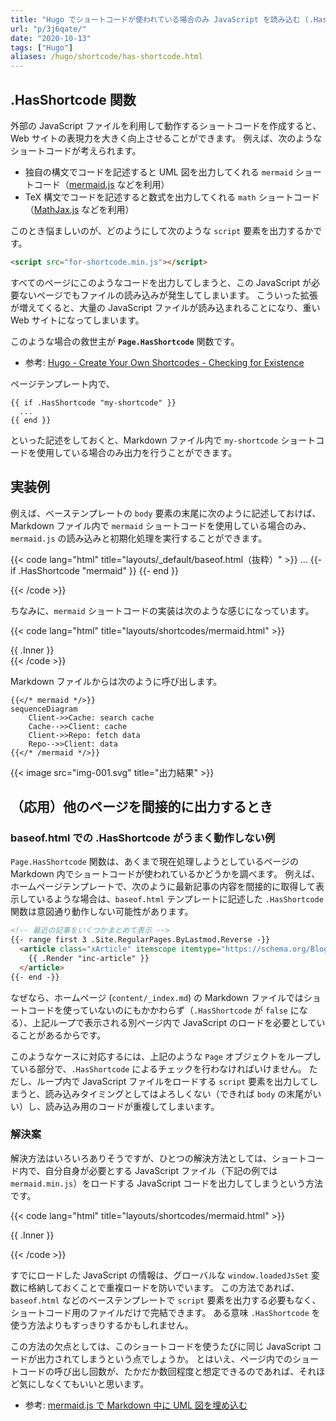 ```yaml
---
title: "Hugo でショートコードが使われている場合のみ JavaScript を読み込む (.HasShortcode)"
url: "p/3j6qate/"
date: "2020-10-13"
tags: ["Hugo"]
aliases: /hugo/shortcode/has-shortcode.html
---
```


.HasShortcode 関数
----

外部の JavaScript ファイルを利用して動作するショートコードを作成すると、Web サイトの表現力を大きく向上させることができます。
例えば、次のようなショートコードが考えられます。

- 独自の構文でコードを記述すると UML 図を出力してくれる `mermaid` ショートコード（[mermaid.js](https://mermaid-js.github.io/mermaid/) などを利用）
- TeX 構文でコードを記述すると数式を出力してくれる `math` ショートコード（[MathJax.js](https://www.mathjax.org/) などを利用）

このとき悩ましいのが、どのようにして次のような `script` 要素を出力するかです。

```html
<script src="for-shortcode.min.js"></script>
```

すべてのページにこのようなコードを出力してしまうと、この JavaScript が必要ないページでもファイルの読み込みが発生してしまいます。
こういった拡張が増えてくると、大量の JavaScript ファイルが読み込まれることになり、重い Web サイトになってしまいます。

このような場合の救世主が __`Page.HasShortcode`__ 関数です。

- 参考: [Hugo - Create Your Own Shortcodes - Checking for Existence](https://gohugo.io/templates/shortcode-templates/#checking-for-existence)

ページテンプレート内で、

```
{{ if .HasShortcode "my-shortcode" }}
  ...
{{ end }}
```

といった記述をしておくと、Markdown ファイル内で `my-shortcode` ショートコードを使用している場合のみ出力を行うことができます。


実装例
----

例えば、ベーステンプレートの `body` 要素の末尾に次のように記述しておけば、Markdown ファイル内で `mermaid` ショートコードを使用している場合のみ、`mermaid.js` の読み込みと初期化処理を実行することができます。

{{< code lang="html" title="layouts/_default/baseof.html（抜粋）" >}}
  ...
  {{- if .HasShortcode "mermaid" }}
    <script src="https://cdn.jsdelivr.net/npm/mermaid/dist/mermaid.min.js"></script>
    <script>mermaid.initialize({startOnLoad: true});</script>
  {{- end }}
</body>
</html>
{{< /code >}}

ちなみに、`mermaid` ショートコードの実装は次のような感じになっています。

{{< code lang="html" title="layouts/shortcodes/mermaid.html" >}}
<div class="mermaid">
{{ .Inner }}
</div>
{{< /code >}}

Markdown ファイルからは次のように呼び出します。

```
{{</* mermaid */>}}
sequenceDiagram
    Client->>Cache: search cache
    Cache-->>Client: cache
    Client->>Repo: fetch data
    Repo-->>Client: data
{{</* /mermaid */>}}
```

{{< image src="img-001.svg" title="出力結果" >}}


（応用）他のページを間接的に出力するとき
----

### baseof.html での .HasShortcode がうまく動作しない例

`Page.HasShortcode` 関数は、あくまで現在処理しようとしているページの Markdown 内でショートコードが使われているかどうかを調べます。
例えば、ホームページテンプレートで、次のように最新記事の内容を間接的に取得して表示しているような場合は、`baseof.html` テンプレートに記述した `.HasShortcode` 関数は意図通り動作しない可能性があります。

```html
<!-- 最近の記事をいくつかまとめて表示 -->
{{- range first 3 .Site.RegularPages.ByLastmod.Reverse -}}
  <article class="xArticle" itemscope itemtype="https://schema.org/BlogPosting">
    {{ .Render "inc-article" }}
  </article>
{{- end -}}
```

なぜなら、ホームページ (`content/_index.md`) の Markdown ファイルではショートコードを使っていないのにもかかわらず（`.HasShortcode` が `false` になる）、上記ループで表示される別ページ内で JavaScript のロードを必要としていることがあるからです。

このようなケースに対応するには、上記のような `Page` オブジェクトをループしている部分で、`.HasShortcode` によるチェックを行わなければいけません。
ただし、ループ内で JavaScript ファイルをロードする `script` 要素を出力してしまうと、読み込みタイミングとしてはよろしくない（できれば `body` の末尾がいい）し、読み込み用のコードが重複してしまいます。

### 解決案

解決方法はいろいろありそうですが、ひとつの解決方法としては、ショートコード内で、自分自身が必要とする JavaScript ファイル（下記の例では `mermaid.min.js`）をロードする JavaScript コードを出力してしまうという方法です。

{{< code lang="html" title="layouts/shortcodes/mermaid.html" >}}
<div class="mermaid">
{{ .Inner }}
</div>

<script>
(function() {
  const JS_FILE = 'https://cdn.jsdelivr.net/npm/mermaid/dist/mermaid.min.js';

  // JSファイルの多重ロードを防止
  const jsSet = window.loadedJsSet = window.loadedJsSet || new Set();
  if (jsSet.has(JS_FILE)) return;
  jsSet.add(JS_FILE);

  // JSファイルの動的読み込み
  const script = document.createElement('script');
  script.src = JS_FILE;
  script.onload = function() {
    // 必要に応じてJSファイルロード後に初期化処理
    mermaid.initialize({startOnLoad: true});
  }
  document.body.appendChild(script);
})();
</script>
{{< /code >}}

すでにロードした JavaScript の情報は、グローバルな `window.loadedJsSet` 変数に格納しておくことで重複ロードを防いでいます。
この方法であれば、`baseof.html` などのベーステンプレートで `script` 要素を出力する必要もなく、ショートコード用のファイルだけで完結できます。
ある意味 `.HasShortcode` を使う方法よりもすっきりするかもしれません。

この方法の欠点としては、このショートコードを使うたびに同じ JavaScript コードが出力されてしまうという点でしょうか。
とはいえ、ページ内でのショートコードの呼び出し回数が、たかだか数回程度と想定できるのであれば、それほど気にしなくてもいいと思います。

- 参考: [mermaid.js で Markdown 中に UML 図を埋め込む](/p/xg3n7qa/)

